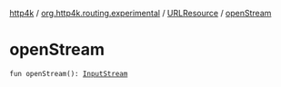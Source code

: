 [http4k](../../index.md) / [org.http4k.routing.experimental](../index.md) / [URLResource](index.md) / [openStream](./open-stream.md)

# openStream

`fun openStream(): `[`InputStream`](https://docs.oracle.com/javase/9/docs/api/java/io/InputStream.html)